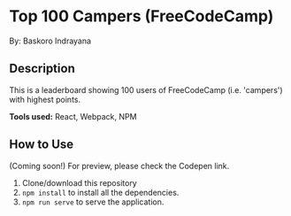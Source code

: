 # Top 100 Campers (FreeCodeCamp)

By: Baskoro Indrayana

## Description

This is a leaderboard showing 100 users of FreeCodeCamp (i.e. 'campers') with highest points.

**Tools used:** React, Webpack, NPM

## How to Use

(Coming soon!) For preview, please check the Codepen link.

1. Clone/download this repository
2. `npm install` to install all the dependencies.
3. `npm run serve` to serve the application.